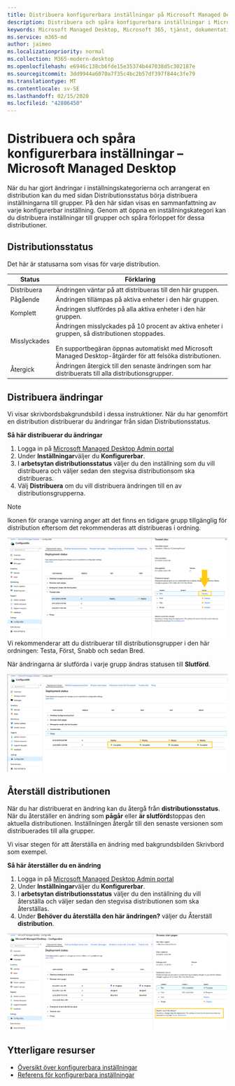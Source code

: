 ```yaml
---
title: Distribuera konfigurerbara inställningar på Microsoft Managed Desktop
description: Distribuera och spåra konfigurerbara inställningar i Microsoft Managed Desktop.
keywords: Microsoft Managed Desktop, Microsoft 365, tjänst, dokumentation, distribuera, iscensatt distribution, konfigurerbara inställningar
ms.service: m365-md
author: jaimeo
ms.localizationpriority: normal
ms.collection: M365-modern-desktop
ms.openlocfilehash: e6946c138cb6fde15e35374b447038d5c302187e
ms.sourcegitcommit: 3dd9944a6070a7f35c4bc2b57df397f844c3fe79
ms.translationtype: MT
ms.contentlocale: sv-SE
ms.lasthandoff: 02/15/2020
ms.locfileid: "42806450"
---
```

# <a name="deploy-and-track-configurable-settings---microsoft-managed-desktop"></a>Distribuera och spåra konfigurerbara inställningar – Microsoft Managed Desktop

När du har gjort ändringar i inställningskategorierna och arrangerat en distribution kan du med sidan Distributionsstatus börja distribuera inställningarna till grupper. På den här sidan visas en sammanfattning av varje konfigurerbar inställning. Genom att öppna en inställningskategori kan du distribuera inställningar till grupper och spåra förloppet för dessa distributioner.

## <a name="deployment-statuses"></a>Distributionsstatus 

Det här är statusarna som visas för varje distribution.

Status  | Förklaring 
--- | --- 
Distribuera | Ändringen väntar på att distribueras till den här gruppen.
Pågående | Ändringen tillämpas på aktiva enheter i den här gruppen. 
Komplett | Ändringen slutfördes på alla aktiva enheter i den här gruppen. 
Misslyckades | Ändringen misslyckades på 10 procent av aktiva enheter i gruppen, så distributionen stoppades.<br><br> En supportbegäran öppnas automatiskt med Microsoft Managed Desktop-åtgärder för att felsöka distributionen. 
Återgick | Ändringen återgick till den senaste ändringen som har distribuerats till alla distributionsgrupper.

## <a name="deploy-changes"></a>Distribuera ändringar

Vi visar skrivbordsbakgrundsbild i dessa instruktioner. När du har genomfört en distribution distribuerar du ändringar från sidan Distributionsstatus. 

**Så här distribuerar du ändringar**

1. Logga in på [Microsoft Managed Desktop Admin portal](https://aka.ms/mwaasportal)
2. Under **Inställningar**väljer du **Konfigurerbar**.
3. I **arbetsytan distributionsstatus** väljer du den inställning som du vill distribuera och väljer sedan den stegvisa distributionsom ska distribueras.
4. Välj **Distribuera** om du vill distribuera ändringen till en av distributionsgrupperna.

> [!NOTE] 
> Ikonen för orange varning anger att det finns en tidigare grupp tillgänglig för distribution eftersom det rekommenderas att distribueras i ordning. 

![Arbetsyta för distributionsstatus. Fönstret Betrodda platser till höger. I avsnittet Distributionsgrupper finns tre kolumner: distributionsgrupper, enheter och status. I statuskolumnen markeras "distribution".](../../media/1deployedit.png)
Vi rekommenderar att du distribuerar till distributionsgrupper i den här ordningen: Testa, Först, Snabb och sedan Bred. 

När ändringarna är slutförda i varje grupp ändras statusen till **Slutförd**.

![Arbetsyta för distributionsstatus med kolumner för datumuppdaterade, version, test, först, snabb och bred. Raden Proxy expanderas och visar en daterad inställning som flaggas som "fullständig" i var och en av de fyra distributionsgrupperna.](../../media/2completeedit.png)

## <a name="revert-deployment"></a>Återställ distributionen

När du har distribuerat en ändring kan du återgå från **distributionsstatus**. När du återställer en ändring som **pågår** eller **är slutförd**stoppas den aktuella distributionen. Inställningen återgår till den senaste versionen som distribuerades till alla grupper. 

Vi visar stegen för att återställa en ändring med bakgrundsbilden Skrivbord som exempel. 

**Så här återställer du en ändring**
1. Logga in på [Microsoft Managed Desktop Admin portal](https://aka.ms/mwaasportal)
2. Under **Inställningar**väljer du **Konfigurerbar**.
3. I **arbetsytan distributionsstatus** väljer du den inställning du vill återställa och väljer sedan den stegvisa distributionen som ska återställas.
4. Under **Behöver du återställa den här ändringen?** väljer du Återställ **distribution**.

![Arbetsyta för distributionsstatus. Startsidorna för webbläsaren är markerat och öppnar en ruta till höger med data om den inskickade ändringen och dess status. Längst ner finns området "need to revert this change" där du kan välja "Återställ distribution".](../../media/3revert.png) 

## <a name="additional-resources"></a>Ytterligare resurser
- [Översikt över konfigurerbara inställningar](config-setting-overview.md)
- [Referens för konfigurerbara inställningar](config-setting-ref.md) 

